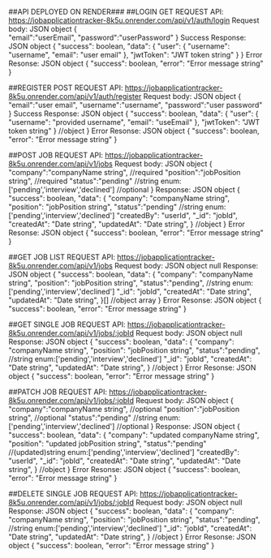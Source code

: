 ##API DEPLOYED ON RENDER###
##LOGIN GET REQUEST
API: https://jobapplicationtracker-8k5u.onrender.com/api/v1/auth/login
Request body: JSON object
{   
   "email":"userEmail", 
   "password":"userPassword"
}
Success Response: JSON object
{
    "success": boolean,
    "data": {
        "user": {
            "username": "username",
            "email": "user email"
        },
        "jwtToken": "JWT token string"
    }
}
Error Resonse: JSON object
{
    "success": boolean,
    "error": "Error message string"
}

##REGISTER POST REQUEST
API: https://jobapplicationtracker-8k5u.onrender.com/api/v1/auth/register
Request body: JSON object
{   
   "email":"user email",
   "username":"username",
   "password":"user password"
}
Success Response: JSON object
{
    "success": boolean,
    "data": {
        "user": {
            "username": "provided username",
            "email": "useEmail"
        },
        "jwtToken": "JWT token string"
    } //object
}
Error Resonse: JSON object
{
    "success": boolean,
    "error": "Error message string"
}

##POST JOB  REQUEST
API: https://jobapplicationtracker-8k5u.onrender.com/api/v1/jobs
Request body: JSON object
{   
   "company":"companyName string", //required
   "position":"jobPosition string", //required
   "status":"pending" //string enum:['pending','interview','declined'] //optional
}
Response: JSON object
{
    "success": boolean,
    "data": {
        "company": "companyName string",
        "position": "jobPosition string",
        "status":"pending" //string enum:['pending','interview','declined']
        "createdBy": "userId",
        "_id": "jobId",
        "createdAt": "Date string",
        "updatedAt": "Date string",
    } //object
}
Error Resonse: JSON object
{
    "success": boolean,
    "error": "Error message string"
}

##GET JOB LIST  REQUEST
API: https://jobapplicationtracker-8k5u.onrender.com/api/v1/jobs
Request body: JSON object
null
Response: JSON object
{
    "success": boolean,
    "data": {
        "company": "companyName string",
        "position": "jobPosition string",
        "status":"pending", //string enum:['pending','interview','declined']
        "_id": "jobId",
        "createdAt": "Date string",
        "updatedAt": "Date string",
    }[] //object array
}
Error Resonse: JSON object
{
    "success": boolean,
    "error": "Error message string"
}

##GET SINGLE JOB REQUEST
API: https://jobapplicationtracker-8k5u.onrender.com/api/v1/jobs/:jobId
Request body: JSON object
null
Response: JSON object
{
    "success": boolean,
    "data": {
        "company": "companyName string",
        "position": "jobPosition string",
        "status":"pending", //string enum:['pending','interview','declined']
        "_id": "jobId",
        "createdAt": "Date string",
        "updatedAt": "Date string",
    } //object
}
Error Resonse: JSON object
{
    "success": boolean,
    "error": "Error message string"
}

##PATCH JOB  REQUEST
API: https://jobapplicationtracker-8k5u.onrender.com/api/v1/jobs/:jobId
Request body: JSON object
{   
   "company":"companyName string", //optional
   "position":"jobPosition string", //optional
   "status":"pending" //string enum:['pending','interview','declined'] //optional
}
Response: JSON object
{
    "success": boolean,
    "data": {
        "company": "updated companyName string",
        "position": "updated jobPosition string",
        "status":"pending" //(updated)string enum:['pending','interview','declined'] 
        "createdBy": "userId",
        "_id": "jobId",
        "createdAt": "Date string",
        "updatedAt": "Date string",
    } //object
}
Error Resonse: JSON object
{
    "success": boolean,
    "error": "Error message string"
}

##DELETE SINGLE JOB REQUEST
API: https://jobapplicationtracker-8k5u.onrender.com/api/v1/jobs/:jobId
Request body: JSON object
null
Response: JSON object
{
    "success": boolean,
    "data": {
        "company": "companyName string",
        "position": "jobPosition string",
        "status":"pending", //string enum:['pending','interview','declined']
        "_id": "jobId",
        "createdAt": "Date string",
        "updatedAt": "Date string",
    } //object
}
Error Resonse: JSON object
{
    "success": boolean,
    "error": "Error message string"
}
